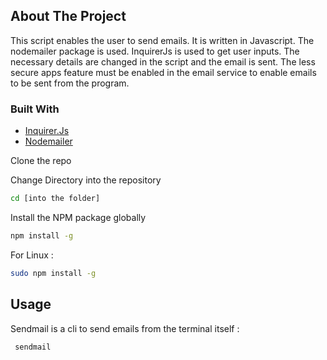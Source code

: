 ## About The Project

This script enables the user to send emails.
It is written in Javascript.
The nodemailer package is used.
InquirerJs is used to get user inputs.
The necessary details are changed in the script and the email is sent.
The less secure apps feature must be enabled in the email service to enable emails to be sent from the program.

### Built With

* [Inquirer.Js](https://github.com/SBoudrias/Inquirer.js/)
* [Nodemailer](https://github.com/nodemailer/nodemailer)


Clone the repo

Change Directory into the repository
   ```sh
   cd [into the folder]
   ```
Install the NPM package globally
   ```sh
   npm install -g
   ```
   For Linux :
   ```sh
   sudo npm install -g
   ```


<!-- USAGE EXAMPLES -->
## Usage

Sendmail is a cli to send emails from the terminal itself : 
  ```sh
   sendmail
   ```